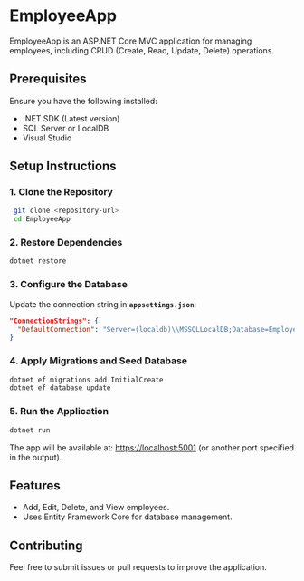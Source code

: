 # EmployeeApp

EmployeeApp is an ASP.NET Core MVC application for managing employees, including CRUD (Create, Read, Update, Delete) operations.

## Prerequisites
Ensure you have the following installed:
- .NET SDK (Latest version)
- SQL Server or LocalDB
- Visual Studio

## Setup Instructions

### 1. Clone the Repository
```sh
 git clone <repository-url>
 cd EmployeeApp
```

### 2. Restore Dependencies
```sh
dotnet restore
```

### 3. Configure the Database
Update the connection string in **`appsettings.json`**:
```json
"ConnectionStrings": {
  "DefaultConnection": "Server=(localdb)\\MSSQLLocalDB;Database=EmployeeDB;Trusted_Connection=True;MultipleActiveResultSets=true"
}
```

### 4. Apply Migrations and Seed Database
```sh
dotnet ef migrations add InitialCreate
dotnet ef database update
```

### 5. Run the Application
```sh
dotnet run
```
The app will be available at: [https://localhost:5001](https://localhost:5001) (or another port specified in the output).

## Features
- Add, Edit, Delete, and View employees.
- Uses Entity Framework Core for database management.


## Contributing
Feel free to submit issues or pull requests to improve the application.

